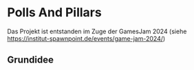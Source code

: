 # Polls And Pillars

Das Projekt ist entstanden im Zuge der GamesJam 2024 (siehe https://institut-spawnpoint.de/events/game-jam-2024/)

## Grundidee


